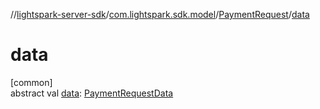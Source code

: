 //[lightspark-server-sdk](../../../index.md)/[com.lightspark.sdk.model](../index.md)/[PaymentRequest](index.md)/[data](data.md)

# data

[common]\
abstract val [data](data.md): [PaymentRequestData](../-payment-request-data/index.md)
